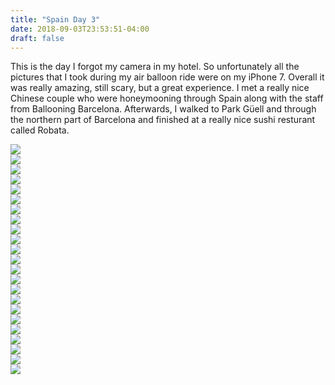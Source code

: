 ```yaml
---
title: "Spain Day 3"
date: 2018-09-03T23:53:51-04:00
draft: false
---
```


<link href="/styles/common.css" rel="stylesheet">

<div class="content-shadow-container center-title-container">
    <p>This is the day I forgot my camera in my hotel. So unfortunately all the pictures that I took during my air balloon
    ride were on my iPhone 7. Overall it was really amazing, still scary, but a great experience. I met a really nice
    Chinese couple who were honeymooning through Spain along with the staff from Ballooning Barcelona. Afterwards, I
    walked to Park Güell and through the northern part of Barcelona and finished at a really nice sushi resturant called
    Robata.</p>
</div>

<div class="content-shadow-container">
    <a href="https://imagizer.imageshack.com/v2/640x480q90/922/EwzHgv.jpg" target="_blank">
        <img src="https://imagizer.imageshack.com/v2/640x480q90/922/EwzHgv.jpg"/>
    </a>
</div>

<div class="content-shadow-container">
    <a href="https://imagizer.imageshack.com/v2/640x480q90/922/bWz8qH.jpg" target="_blank">
        <img src="https://imagizer.imageshack.com/v2/640x480q90/922/bWz8qH.jpg"/>
    </a>
</div>

<div class="content-shadow-container">
    <a href="https://imagizer.imageshack.com/v2/640x480q90/924/UNsi0F.jpg" target="_blank">
        <img src="https://imagizer.imageshack.com/v2/640x480q90/924/UNsi0F.jpg"/>
    </a>
</div>

<div class="content-shadow-container">
    <a href="https://imagizer.imageshack.com/v2/640x480q90/923/Kw7L7X.jpg" target="_blank">
        <img src="https://imagizer.imageshack.com/v2/640x480q90/923/Kw7L7X.jpg"/>
    </a>
</div>

<div class="content-shadow-container">
    <a href="https://imagizer.imageshack.com/v2/640x480q90/922/a7E4iw.jpg" target="_blank">
        <img src="https://imagizer.imageshack.com/v2/640x480q90/922/a7E4iw.jpg"/>
    </a>
</div>

<div class="content-shadow-container">
    <a href="https://imagizer.imageshack.com/v2/640x480q90/923/XI3WXf.jpg" target="_blank">
        <img src="https://imagizer.imageshack.com/v2/640x480q90/923/XI3WXf.jpg"/>
    </a>
</div>

<div class="content-shadow-container">
    <a href="https://imagizer.imageshack.com/v2/640x480q90/924/F1q2rJ.jpg" target="_blank">
        <img src="https://imagizer.imageshack.com/v2/640x480q90/924/F1q2rJ.jpg"/>
    </a>
</div>

<div class="content-shadow-container">
    <a href="https://imagizer.imageshack.com/v2/640x480q90/921/QI7h9A.jpg" target="_blank">
        <img src="https://imagizer.imageshack.com/v2/640x480q90/921/QI7h9A.jpg"/>
    </a>
</div>

<div class="content-long-shadow-container">
    <a href="https://imagizer.imageshack.com/v2/640x480q90/922/WLGKHg.jpg" target="_blank">
        <img src="https://imagizer.imageshack.com/v2/640x480q90/922/WLGKHg.jpg"/>
    </a>
</div>

<div class="content-shadow-container">
    <a href="https://imagizer.imageshack.com/v2/640x480q90/923/HHSXMg.jpg" target="_blank">
        <img src="https://imagizer.imageshack.com/v2/640x480q90/923/HHSXMg.jpg"/>
    </a>
</div>

<div class="content-shadow-container">
    <a href="https://imagizer.imageshack.com/v2/640x480q90/921/xerJBR.jpg" target="_blank">
        <img src="https://imagizer.imageshack.com/v2/640x480q90/921/xerJBR.jpg"/>
    </a>
</div>

<div class="content-long-shadow-container">
    <a href="https://imagizer.imageshack.com/v2/640x480q90/921/BLOhwy.jpg" target="_blank">
        <img src="https://imagizer.imageshack.com/v2/640x480q90/921/BLOhwy.jpg"/>
    </a>
</div>

<div class="content-shadow-container">
    <a href="https://imagizer.imageshack.com/v2/640x480q90/921/PVbvYz.jpg" target="_blank">
        <img src="https://imagizer.imageshack.com/v2/640x480q90/921/PVbvYz.jpg"/>
    </a>
</div>

<div class="content-shadow-container">
    <a href="https://imagizer.imageshack.com/v2/640x480q90/921/vTXuqt.jpg" target="_blank">
        <img src="https://imagizer.imageshack.com/v2/640x480q90/921/vTXuqt.jpg"/>
    </a>
</div>

<div class="content-long-shadow-container">
    <a href="https://imagizer.imageshack.com/v2/640x480q90/922/606sTK.jpg" target="_blank">
        <img src="https://imagizer.imageshack.com/v2/640x480q90/922/606sTK.jpg"/>
    </a>
</div>

<div class="content-shadow-container">
    <a href="https://imagizer.imageshack.com/v2/640x480q90/923/LAT6KW.jpg" target="_blank">
        <img src="https://imagizer.imageshack.com/v2/640x480q90/923/LAT6KW.jpg"/>
    </a>
</div>

<div class="content-shadow-container">
    <a href="https://imagizer.imageshack.com/v2/640x480q90/923/wJEwAm.jpg" target="_blank">
        <img src="https://imagizer.imageshack.com/v2/640x480q90/923/wJEwAm.jpg"/>
    </a>
</div>

<div class="content-shadow-container">
    <a href="https://imagizer.imageshack.com/v2/640x480q90/924/W187xY.jpg" target="_blank">
        <img src="https://imagizer.imageshack.com/v2/640x480q90/924/W187xY.jpg"/>
    </a>
</div>

<div class="content-long-shadow-container">
    <a href="https://imagizer.imageshack.com/v2/640x480q90/922/A107UJ.jpg" target="_blank">
        <img src="https://imagizer.imageshack.com/v2/640x480q90/922/A107UJ.jpg"/>
    </a>
</div>

<div class="content-shadow-container">
    <a href="https://imagizer.imageshack.com/v2/640x480q90/921/Fs0NlI.jpg" target="_blank">
        <img src="https://imagizer.imageshack.com/v2/640x480q90/921/Fs0NlI.jpg"/>
    </a>
</div>

<div class="content-long-shadow-container">
    <a href="https://imagizer.imageshack.com/v2/640x480q90/922/CIq43W.jpg" target="_blank">
        <img src="https://imagizer.imageshack.com/v2/640x480q90/922/CIq43W.jpg"/>
    </a>
</div>

<div class="content-shadow-container">
    <a href="https://imagizer.imageshack.com/v2/640x480q90/921/zoJnRi.jpg" target="_blank">
        <img src="https://imagizer.imageshack.com/v2/640x480q90/921/zoJnRi.jpg"/>
    </a>
</div>

<div class="content-shadow-container">
    <a href="https://imagizer.imageshack.com/v2/640x480q90/924/PGiZWH.jpg" target="_blank">
        <img src="https://imagizer.imageshack.com/v2/640x480q90/924/PGiZWH.jpg"/>
    </a>
</div>
